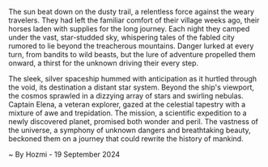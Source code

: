 
The sun beat down on the dusty trail, a relentless force against the weary travelers.  They had left the familiar comfort of their village weeks ago, their horses laden with supplies for the long journey.  Each night they camped under the vast, star-studded sky, whispering tales of the fabled city rumored to lie beyond the treacherous mountains.  Danger lurked at every turn, from bandits to wild beasts, but the lure of adventure propelled them onward, a thirst for the unknown driving their every step.

The sleek, silver spaceship hummed with anticipation as it hurtled through the void, its destination a distant star system.  Beyond the ship's viewport, the cosmos sprawled in a dizzying array of stars and swirling nebulas.  Captain Elena, a veteran explorer, gazed at the celestial tapestry with a mixture of awe and trepidation.  The mission, a scientific expedition to a newly discovered planet, promised both wonder and peril.  The vastness of the universe, a symphony of unknown dangers and breathtaking beauty, beckoned them on a journey that could rewrite the history of mankind. 

~ By Hozmi - 19 September 2024
